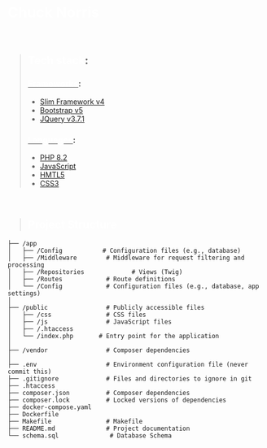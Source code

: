 
#  <font color="white">Chuck Norris</font> 
<br>

> ## <font color="white">Tech stack</font>: 
>
> ### <ins><font color="white">Frameworks</font></ins>:
> - [Slim Framework v4](https://www.slimframework.com/docs/v4/)
> - [Bootstrap v5 ](https://getbootstrap.com/docs/5.0/getting-started/introduction/)
> - [JQuery v3.7.1](https://api.jquery.com/)
>
> ### <ins> <font color="white">Languages</font></ins>: 
> - [PHP 8.2](#)
> - [JavaScript](#)
> - [HMTL5](#)
> - [CSS3](#)
>
>

<br>

> ## <font color="white">Project Structure</font>
```
├── /app
│   ├── /Config           # Configuration files (e.g., database)
│   ├── /Middleware        # Middleware for request filtering and processing
│   ├── /Repositories             # Views (Twig)
│   ├── /Routes            # Route definitions
│   └── /Config            # Configuration files (e.g., database, app settings)
│
├── /public                # Publicly accessible files
│   ├── /css               # CSS files
│   ├── /js                # JavaScript files
│   ├── /.htaccess
│   └── /index.php       # Entry point for the application
│
├── /vendor                # Composer dependencies
│
├── .env                   # Environment configuration file (never commit this)
├── .gitignore             # Files and directories to ignore in git
├── .htaccess
├── composer.json          # Composer dependencies
├── composer.lock          # Locked versions of dependencies
├── docker-compose.yaml
├── Dockerfile
├── Makefile               # Makefile
├── README.md              # Project documentation
└── schema.sql              # Database Schema
```
